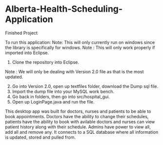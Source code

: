 # Alberta-Health-Scheduling-Application
Finished Project

To run this application:
Note: This will only currently run on windows since the library is specifically for windows.
Note : This will only work properly if imported into Eclipse.
1. Clone the repository into Eclipse.

Note : We will only be dealing with Version 2.0 file as that is the most updated.

2. Go into Version 2.0, open up textfiles folder, download the Dump sql file.
3. Import the dump file into your MySQL work bench.
4. Go back in folders, then go into src/hospital_gui.
5. Open up LoginPage.java and run the file.

This desktop app was built for doctors, nurses and patients to be able to book appointments. Doctors have the ability to change their schedules, patients have the ability to book with avilable doctors and nurses can view patient history along with their schedule. Admins have power to view all, add all and remove any. It connects to a SQL database where all information is updated, stored and pulled from.
